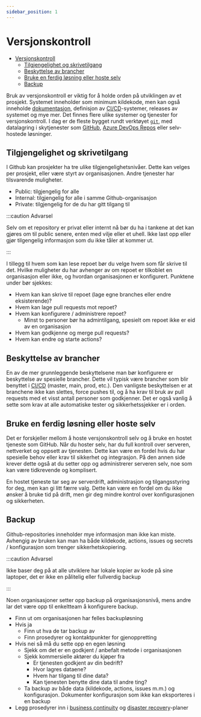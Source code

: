 ```yaml
---
sidebar_position: 1
---
```


# Versjonskontroll

- [Versjonskontroll](#versjonskontroll)
  - [Tilgjengelighet og skrivetilgang](#tilgjengelighet-og-skrivetilgang)
  - [Beskyttelse av brancher](#beskyttelse-av-brancher)
  - [Bruke en ferdig løsning eller hoste selv](#bruke-en-ferdig-løsning-eller-hoste-selv)
  - [Backup](#backup)

Bruk av versjonskontroll er viktig for å holde orden på utviklingen av et prosjekt. Systemet inneholder som minimum kildekode, men kan også inneholde [dokumentasjon](02_documentation.md), definisjon av [CI/CD](../03_bygge/bruk-av-ci-cd.md)-systemer, releases av systemet og mye mer. Det finnes flere ulike systemer og tjenester for versjonskontroll. I dag er de fleste bygget rundt verktøyet [`git`](https://en.wikipedia.org/wiki/Git), med datalagring i skytjenester som [GitHub](https://www.github.com), [Azure DevOps Repos](https://dev.azure.com) eller selv-hostede løsninger.

## Tilgjengelighet og skrivetilgang

I Github kan prosjekter ha tre ulike tilgjengelighetsnivåer. Dette kan velges per prosjekt, eller være styrt av organisasjonen. Andre tjenester har tilsvarende muligheter.

- Public: tilgjengelig for alle
- Internal: tilgjengelig for alle i samme Github-organisasjon
- Private: tilgjengelig for de du har gitt tilgang til

:::caution Advarsel

Selv om et repository er privat eller internt nå bør du ha i tankene at det kan gjøres om til public senere, enten med vilje eller et uhell. Ikke last opp eller gjør tilgengelig informasjon som du ikke tåler at kommer ut.

:::

I tillegg til hvem som kan lese repoet bør du velge hvem som får skrive til det. Hvilke muligheter du har avhenger av om repoet er tilkoblet en organisasjon eller ikke, og hvordan organisasjonen er konfigurert. Punktene under bør sjekkes:

- Hvem kan kan skrive til repoet (lage egne branches eller endre eksisterende)?
- Hvem kan lage pull requests mot repoet?
- Hvem kan konfigurere / administrere repoet?
  - Minst to personer bør ha admintilgang, spesielt om repoet ikke er eid av en organisasjon
- Hvem kan godkjenne og merge pull requests?
- Hvem kan endre og starte actions?

## Beskyttelse av brancher

En av de mer grunnleggende beskyttelsene man bør konfigurere er beskyttelse av spesielle brancher. Dette vil typisk være brancher som blir benyttet i [CI/CD](../03_bygge/bruk-av-ci-cd.md) (master, main, prod, etc.). Den vanligste beskyttelsen er at branchene ikke kan slettes, force pushes til, og å ha krav til bruk av pull requests med et visst antall personer som godkjenner. Det er også vanlig å sette som krav at alle automatiske tester og sikkerhetssjekker er i orden.

## Bruke en ferdig løsning eller hoste selv

Det er forskjeller mellom å hoste versjonskontroll selv og å bruke en hostet tjeneste som GitHub. Når du hoster selv, har du full kontroll over serveren, nettverket og oppsett av tjenesten. Dette kan være en fordel hvis du har spesielle behov eller krav til sikkerhet og integrasjon. På den annen side krever dette også at du setter opp og administrerer serveren selv, noe som kan være tidkrevende og komplisert.

En hostet tjeneste tar seg av serverdrift, administrasjon og tilgangsstyring for deg, men kan gi litt færre valg. Dette kan være en fordel om du ikke ønsker å bruke tid på drift, men gir deg mindre kontrol over konfigurasjonen og sikkerheten.

## Backup

Github-repositories inneholder mye informasjon man ikke kan miste. Avhengig av bruken kan man ha både kildekode, actions, issues og secrets / konfigurasjon som trenger sikkerhetskopiering.

:::caution Advarsel

Ikke baser deg på at alle utviklere har lokale kopier av kode på sine laptoper, det er ikke en pålitelig eller fullverdig backup

:::

Noen organisasjoner setter opp backup på organisasjonsnivå, mens andre lar det være opp til enkeltteam å konfigurere backup.

- Finn ut om organisasjonen har felles backupløsning
- Hvis ja
  - Finn ut hva de tar backup av
  - Finn prosedyrer og kontaktpunkter for gjenoppretting
- Hvis nei så må du sette opp en egen løsning
  - Sjekk om det er en godkjent / anbefalt metode i organisasjonen
  - Sjekk kommersielle aktører du kjøper fra
    - Er tjenesten godkjent av din bedrift?
    - Hvor lagres dataene?
    - Hvem har tilgang til dine data?
    - Kan tjenesten benytte dine data til andre ting?
  - Ta backup av både data (kildekode, actions, issues m.m.) og konfigurasjon. Dokumenter konfigurasjon som ikke kan eksporteres i en backup
- Legg prosedyrer inn i [business continuity](../01_planlegge/business-continuity.md) og [disaster recovery](../01_planlegge/disaster-recovery.md)-planer
